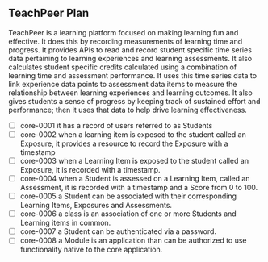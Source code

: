 <h2>TeachPeer Plan</h2>

<p>TeachPeer is a learning platform focused on making learning fun and effective. It does this by recording measurements of learning time and progress. It provides APIs to read and record student specific time series data pertaining to learning experiences and learning assessments. It also calculates student specific credits calculated using a combination of learning time and assessment performance. It uses this time series data to link experience data points to assessment data items to measure the relationship between learning experiences and learning outcomes. It also gives students a sense of progress by keeping track of sustained effort and performance; then it uses that data to help drive learning effectiveness.</p>

- [ ] core-0001 it has a record of users referred to as Students
- [ ] core-0002 when a learning item is exposed to the student called an Exposure, it provides a resource to record the Exposure with a timestamp
- [ ] core-0003 when a Learning Item is exposed to the student called an Exposure, it is recorded with a timestamp.
- [ ] core-0004 when a Student is assessed on a Learning Item, called an Assessment, it is recorded with a timestamp and a Score from 0 to 100.
- [ ] core-0005 a Student can be associated with their corresponding Learning Items, Exposures and Assessments.
- [ ] core-0006 a class is an association of one or more Students and Learning items in common.
- [ ] core-0007 a Student can be authenticated via a password. 
- [ ] core-0008 a Module is an application than can be authorized to use functionality native to the core application. 
